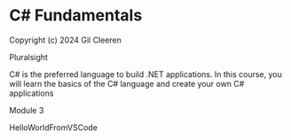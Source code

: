 # C# Fundamentals

Copyright (c) 2024 Gil Cleeren

Pluralsight

C# is the preferred language to build .NET applications. In this course, you will learn the basics of the C# language and create your own C# applications

Module 3

HelloWorldFromVSCode
